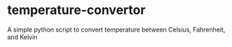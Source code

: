 # temperature-convertor
A simple python script to convert temperature between Celsius, Fahrenheit, and Kelvin
